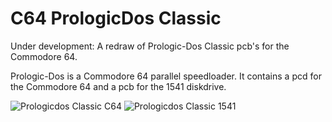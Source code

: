 # C64 PrologicDos Classic
Under development: A redraw of Prologic-Dos Classic pcb's for the Commodore 64.

Prologic-Dos is a Commodore 64 parallel speedloader.
It contains a pcd for the Commodore 64 and a pcb for the 1541 diskdrive.


![Prologicdos Classic C64](https://github.com/The-Spirit/C64_Prologic-Dos_Classic/assets/24958736/e62ac6b5-8ccc-4568-ac20-9c2132112dc7)
![Prologicdos Classic 1541](https://github.com/The-Spirit/C64_Prologic-Dos_Classic/assets/24958736/4bcb6434-3ec8-4b11-98f0-e8d2b4961fa7)
